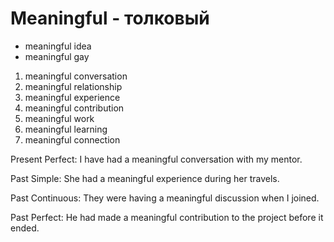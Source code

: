 # Meaningful - толковый

- meaningful idea
- meaningful gay
1. meaningful conversation
2. meaningful relationship
3. meaningful experience
4. meaningful contribution
5. meaningful work
6. meaningful learning
7. meaningful connection

Present Perfect: I have had a meaningful conversation with my mentor.  

Past Simple: She had a meaningful experience during her travels.  

Past Continuous: They were having a meaningful discussion when I joined.  

Past Perfect: He had made a meaningful contribution to the project before it ended.
